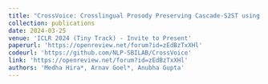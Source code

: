 ```yaml
---
title: "CrossVoice: Crosslingual Prosody Preserving Cascade-S2ST using Transfer Learning"
collection: publications
date: 2024-03-25
venue: 'ICLR 2024 (Tiny Track) - Invite to Present'
paperurl: 'https://openreview.net/forum?id=zEdBzTxXHl'
codeurl: 'https://github.com/NLP-SBILAB/CrossVoice'
link: 'https://openreview.net/forum?id=zEdBzTxXHl'
authors: 'Medha Hira*, Arnav Goel*, Anubha Gupta'
---
```

